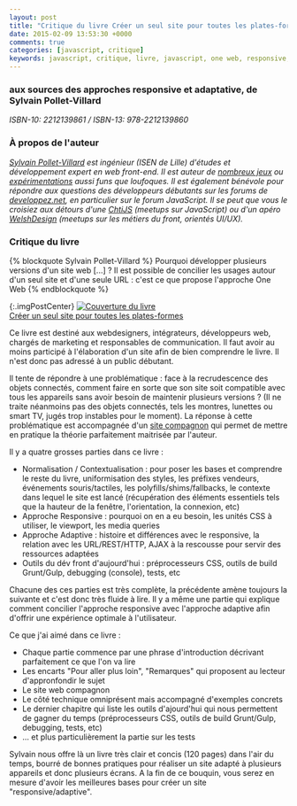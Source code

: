 ```yaml
---
layout: post
title: "Critique du livre Créer un seul site pour toutes les plates-formes"
date: 2015-02-09 13:53:30 +0000
comments: true
categories: [javascript, critique]
keywords: javascript, critique, livre, javascript, one web, responsive, adaptive, design, sylvain pollet-villard
---
```

### aux sources des approches responsive et adaptative, de Sylvain Pollet-Villard
*ISBN-10: 2212139861 / ISBN-13: 978-2212139860*

### À propos de l'auteur
*[Sylvain Pollet-Villard](http://www.syllab.fr/) est ingénieur (ISEN de Lille) d'études et développement expert en web front-end. Il est auteur de [nombreux jeux](http://syllab.fr/#play) ou [expérimentations](http://syllab.fr/#lab) aussi funs que loufoques. Il est également bénévole pour répondre aux questions des développeurs débutants sur les forums de [developpez.net](http://www.developpez.net/forums/), en particulier sur le forum JavaScript. Il se peut que vous le croisiez aux détours d'une [ChtiJS](https://twitter.com/chtijs) (meetups sur JavaScript) ou d'un apéro [WelshDesign](https://twitter.com/welsh_design) (meetups sur les métiers du front, orientés UI/UX).*

### Critique du livre

{% blockquote Sylvain Pollet-Villard %}
Pourquoi développer plusieurs versions d'un site web [...] ? Il est possible de concilier les usages autour d'un seul site et d'une seule URL : c'est ce que propose l'approche One Web
{% endblockquote %}

<!--more-->

{:.imgPostCenter}
[![Couverture du livre](http://ecx.images-amazon.com/images/I/41D91wuH-gL._SX385_.jpg "Couverture du livre")](https://www.amazon.fr/dp/2212139861?tag=sojava-21&camp=1414&creative=6410&linkCode=as1&creativeASIN=2212139861&adid=1AJC86CAH0RJ56X1T9PN&)<br>
[Créer un seul site pour toutes les plates-formes](https://www.amazon.fr/dp/2212139861?tag=sojava-21&camp=1414&creative=6410&linkCode=as1&creativeASIN=2212139861&adid=1AJC86CAH0RJ56X1T9PN&)

Ce livre est destiné aux webdesigners, intégrateurs, développeurs web, chargés de marketing et responsables de communication. Il faut avoir au moins participé à l'élaboration d'un site afin de bien comprendre le livre. Il n'est donc pas adressé à un public débutant.

Il tente de répondre à une problématique : face à la recrudescence des objets connectés, comment faire en sorte que son site soit compatible avec tous les appareils sans avoir besoin de maintenir plusieurs versions ? (Il ne traite néanmoins pas des objets connectés, tels les montres, lunettes ou smart TV, jugés trop instables pour le moment). La réponse à cette problématique est accompagnée d'un [site compagnon](http://onecake.syllab.fr/) qui permet de mettre en pratique la théorie parfaitement maitrisée par l'auteur.

Il y a quatre grosses parties dans ce livre :

- Normalisation / Contextualisation : pour poser les bases et comprendre le reste du livre, uniformisation des styles, les préfixes vendeurs, événements souris/tactiles, les polyfills/shims/fallbacks, le contexte dans lequel le site est lancé (récupération des éléments essentiels tels que la hauteur de la fenêtre, l'orientation, la connexion, etc)
- Approche Responsive : pourquoi on en a eu besoin, les unités CSS à utiliser, le viewport, les media queries
- Approche Adaptive : histoire et différences avec le responsive, la relation avec les URL/REST/HTTP, AJAX à la rescousse pour servir des ressources adaptées
- Outils du dév front d'aujourd'hui : préprocesseurs CSS, outils de build Grunt/Gulp, debugging (console), tests, etc

Chacune des ces parties est très complète, la précédente amène toujours la suivante et c'est donc très fluide à lire. Il y a même une partie qui explique comment concilier l'approche responsive avec l'approche adaptive afin d'offrir une expérience optimale à l'utilisateur.

Ce que j'ai aimé dans ce livre :

- Chaque partie commence par une phrase d'introduction décrivant parfaitement ce que l'on va lire
- Les encarts "Pour aller plus loin", "Remarques" qui proposent au lecteur d'appronfondir le sujet
- Le site web compagnon
- Le côté technique omniprésent mais accompagné d'exemples concrets
- Le dernier chapitre qui liste les outils d'ajourd'hui qui nous permettent de gagner du temps (préprocesseurs CSS, outils de build Grunt/Gulp, debugging, tests, etc)
- ... et plus particulièrement la partie sur les tests

Sylvain nous offre là un livre très clair et concis (120 pages) dans l'air du temps, bourré de bonnes pratiques pour réaliser un site adapté à plusieurs appareils et donc plusieurs écrans. A la fin de ce bouquin, vous serez en mesure d'avoir les meilleures bases pour créer un site "responsive/adaptive".
